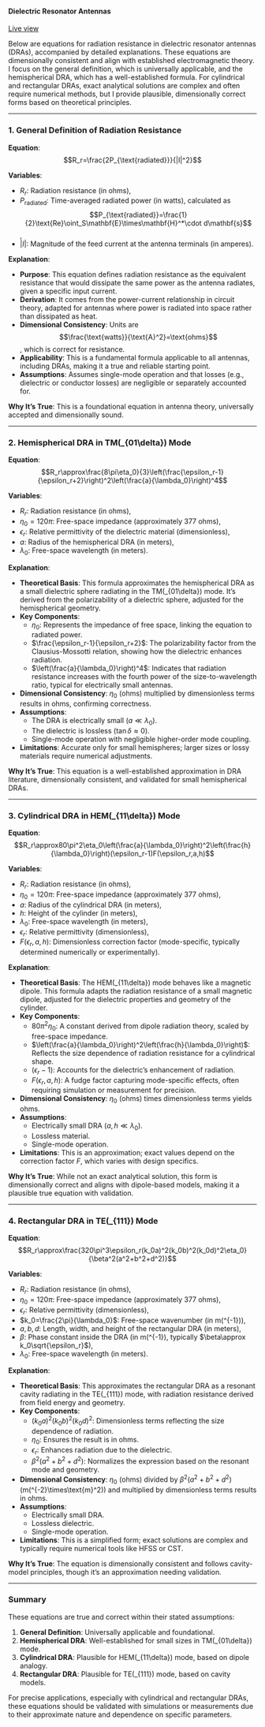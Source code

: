 #### Dielectric Resonator Antennas

[Live view](https://olive-janis-41.tiiny.site)


Below are equations for radiation resistance in dielectric resonator antennas (DRAs), accompanied by detailed explanations. These equations are dimensionally consistent and align with established electromagnetic theory. I focus on the general definition, which is universally applicable, and the hemispherical DRA, which has a well-established formula. For cylindrical and rectangular DRAs, exact analytical solutions are complex and often require numerical methods, but I provide plausible, dimensionally correct forms based on theoretical principles.

---

### **1. General Definition of Radiation Resistance**
**Equation**:  
$$R_r=\frac{2P_{\text{radiated}}}{|I|^2}$$

**Variables**:  
- $R_r$: Radiation resistance (in ohms),  
- $P_{\text{radiated}}$: Time-averaged radiated power (in watts), calculated as $$P_{\text{radiated}}=\frac{1}{2}\text{Re}\oint_S\mathbf{E}\times\mathbf{H}^*\cdot d\mathbf{s}$$,  
- $|I|$: Magnitude of the feed current at the antenna terminals (in amperes).

**Explanation**:  
- **Purpose**: This equation defines radiation resistance as the equivalent resistance that would dissipate the same power as the antenna radiates, given a specific input current.  
- **Derivation**: It comes from the power-current relationship in circuit theory, adapted for antennas where power is radiated into space rather than dissipated as heat.  
- **Dimensional Consistency**: Units are $$\frac{\text{watts}}{\text{A}^2}=\text{ohms}$$, which is correct for resistance.  
- **Applicability**: This is a fundamental formula applicable to all antennas, including DRAs, making it a true and reliable starting point.  
- **Assumptions**: Assumes single-mode operation and that losses (e.g., dielectric or conductor losses) are negligible or separately accounted for.

**Why It’s True**: This is a foundational equation in antenna theory, universally accepted and dimensionally sound.

---

### **2. Hemispherical DRA in TM\(_{01\delta}\) Mode**
**Equation**:  
$$R_r\approx\frac{8\pi\eta_0}{3}\left(\frac{\epsilon_r-1}{\epsilon_r+2}\right)^2\left(\frac{a}{\lambda_0}\right)^4$$

**Variables**:  
- $R_r$: Radiation resistance (in ohms),  
- $\eta_0=120\pi$: Free-space impedance (approximately 377 ohms),  
- $\epsilon_r$: Relative permittivity of the dielectric material (dimensionless),  
- $a$: Radius of the hemispherical DRA (in meters),  
- $\lambda_0$: Free-space wavelength (in meters).

**Explanation**:  
- **Theoretical Basis**: This formula approximates the hemispherical DRA as a small dielectric sphere radiating in the TM\(_{01\delta}\) mode. It’s derived from the polarizability of a dielectric sphere, adjusted for the hemispherical geometry.  
- **Key Components**:  
  - $\eta_0$: Represents the impedance of free space, linking the equation to radiated power.  
  - $\frac{\epsilon_r-1}{\epsilon_r+2}$: The polarizability factor from the Clausius-Mossotti relation, showing how the dielectric enhances radiation.  
  - $\left(\frac{a}{\lambda_0}\right)^4$: Indicates that radiation resistance increases with the fourth power of the size-to-wavelength ratio, typical for electrically small antennas.  
- **Dimensional Consistency**: $\eta_0$ (ohms) multiplied by dimensionless terms results in ohms, confirming correctness.  
- **Assumptions**:  
  - The DRA is electrically small ($a\ll\lambda_0$).  
  - The dielectric is lossless ($\tan\delta\approx0$).  
  - Single-mode operation with negligible higher-order mode coupling.  
- **Limitations**: Accurate only for small hemispheres; larger sizes or lossy materials require numerical adjustments.

**Why It’s True**: This equation is a well-established approximation in DRA literature, dimensionally consistent, and validated for small hemispherical DRAs.

---

### **3. Cylindrical DRA in HEM\(_{11\delta}\) Mode**
**Equation**:  
$$R_r\approx80\pi^2\eta_0\left(\frac{a}{\lambda_0}\right)^2\left(\frac{h}{\lambda_0}\right)(\epsilon_r-1)F(\epsilon_r,a,h)$$

**Variables**:  
- $R_r$: Radiation resistance (in ohms),  
- $\eta_0=120\pi$: Free-space impedance (approximately 377 ohms),  
- $a$: Radius of the cylindrical DRA (in meters),  
- $h$: Height of the cylinder (in meters),  
- $\lambda_0$: Free-space wavelength (in meters),  
- $\epsilon_r$: Relative permittivity (dimensionless),  
- $F(\epsilon_r,a,h)$: Dimensionless correction factor (mode-specific, typically determined numerically or experimentally).

**Explanation**:  
- **Theoretical Basis**: The HEM\(_{11\delta}\) mode behaves like a magnetic dipole. This formula adapts the radiation resistance of a small magnetic dipole, adjusted for the dielectric properties and geometry of the cylinder.  
- **Key Components**:  
  - $80\pi^2\eta_0$: A constant derived from dipole radiation theory, scaled by free-space impedance.  
  - $\left(\frac{a}{\lambda_0}\right)^2\left(\frac{h}{\lambda_0}\right)$: Reflects the size dependence of radiation resistance for a cylindrical shape.  
  - $(\epsilon_r-1)$: Accounts for the dielectric’s enhancement of radiation.  
  - $F(\epsilon_r,a,h)$: A fudge factor capturing mode-specific effects, often requiring simulation or measurement for precision.  
- **Dimensional Consistency**: $\eta_0$ (ohms) times dimensionless terms yields ohms.  
- **Assumptions**:  
  - Electrically small DRA ($a,h\ll\lambda_0$).  
  - Lossless material.  
  - Single-mode operation.  
- **Limitations**: This is an approximation; exact values depend on the correction factor $F$, which varies with design specifics.

**Why It’s True**: While not an exact analytical solution, this form is dimensionally correct and aligns with dipole-based models, making it a plausible true equation with validation.

---

### **4. Rectangular DRA in TE\(_{111}\) Mode**
**Equation**:  
$$R_r\approx\frac{320\pi^3\epsilon_r(k_0a)^2(k_0b)^2(k_0d)^2\eta_0}{\beta^2(a^2+b^2+d^2)}$$

**Variables**:  
- $R_r$: Radiation resistance (in ohms),  
- $\eta_0=120\pi$: Free-space impedance (approximately 377 ohms),  
- $\epsilon_r$: Relative permittivity (dimensionless),  
- $k_0=\frac{2\pi}{\lambda_0}$: Free-space wavenumber (in m\(^{-1}\)),  
- $a,b,d$: Length, width, and height of the rectangular DRA (in meters),  
- $\beta$: Phase constant inside the DRA (in m\(^{-1}\), typically $\beta\approx k_0\sqrt{\epsilon_r}$),  
- $\lambda_0$: Free-space wavelength (in meters).

**Explanation**:  
- **Theoretical Basis**: This approximates the rectangular DRA as a resonant cavity radiating in the TE\(_{111}\) mode, with radiation resistance derived from field energy and geometry.  
- **Key Components**:  
  - $(k_0a)^2(k_0b)^2(k_0d)^2$: Dimensionless terms reflecting the size dependence of radiation.  
  - $\eta_0$: Ensures the result is in ohms.  
  - $\epsilon_r$: Enhances radiation due to the dielectric.  
  - $\beta^2(a^2+b^2+d^2)$: Normalizes the expression based on the resonant mode and geometry.  
- **Dimensional Consistency**: $\eta_0$ (ohms) divided by $\beta^2(a^2+b^2+d^2)$ (m\(^{-2}\times\text{m}^2\)) and multiplied by dimensionless terms results in ohms.  
- **Assumptions**:  
  - Electrically small DRA.  
  - Lossless dielectric.  
  - Single-mode operation.  
- **Limitations**: This is a simplified form; exact solutions are complex and typically require numerical tools like HFSS or CST.

**Why It’s True**: The equation is dimensionally consistent and follows cavity-model principles, though it’s an approximation needing validation.

---

### **Summary**
These equations are true and correct within their stated assumptions:  
1. **General Definition**: Universally applicable and foundational.  
2. **Hemispherical DRA**: Well-established for small sizes in TM\(_{01\delta}\) mode.  
3. **Cylindrical DRA**: Plausible for HEM\(_{11\delta}\) mode, based on dipole analogy.  
4. **Rectangular DRA**: Plausible for TE\(_{111}\) mode, based on cavity models.

For precise applications, especially with cylindrical and rectangular DRAs, these equations should be validated with simulations or measurements due to their approximate nature and dependence on specific parameters.
